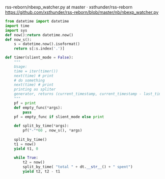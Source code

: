 rss-reborn/nbexp_watcher.py at master · xsthunder/rss-reborn
https://github.com/xsthunder/rss-reborn/blob/master/nb/nbexp_watcher.py

```python
from datetime import datetime
import time
import sys
def now():return datetime.now()
def now_s():
    s = datetime.now().isoformat()
    return s[:s.index('.')]

def timer(slient_mode = False):
    """
    Usage:
    time = iter(timer())
    next(time) # print
    # do something
    next(time) # print
    printing as spliter
    generator, returns (current_timestamp, current_timestamp - last_timestamp)
    """
    pf = print
    def empty_func(*args):
        pass
    pf = empty_func if slient_mode else print
    
    def split_by_time(*args):
        pf("-"*60 , now_s(), *args)
    
    split_by_time()
    t1 = now()
    yield t1, 0
    
    while True:
        t2 = now()
        split_by_time( "total " + dt.__str__() + " spent")
        yield t2, t2 - t1
```
